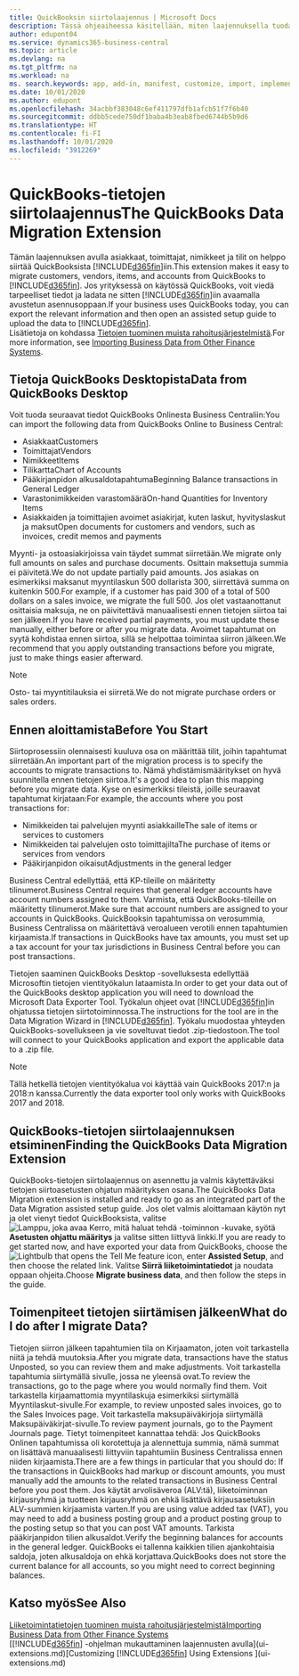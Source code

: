 ```yaml
---
title: QuickBooksin siirtolaajennus | Microsoft Docs
description: Tässä ohjeaiheessa käsitellään, miten laajennuksella tuodaan asiakkaita, toimittajia, nimikkeitä ja tilejä QuickBooks Desktopista Business Centraliin.
author: edupont04
ms.service: dynamics365-business-central
ms.topic: article
ms.devlang: na
ms.tgt_pltfrm: na
ms.workload: na
ms. search.keywords: app, add-in, manifest, customize, import, implement
ms.date: 10/01/2020
ms.author: edupont
ms.openlocfilehash: 34acbbf383048c6ef411797dfb1afcb51f7f6b40
ms.sourcegitcommit: ddbb5cede750df1baba4b3eab8fbed6744b5b9d6
ms.translationtype: HT
ms.contentlocale: fi-FI
ms.lasthandoff: 10/01/2020
ms.locfileid: "3912269"
---
```

# <a name="the-quickbooks-data-migration-extension"></a><span data-ttu-id="99682-103">QuickBooks-tietojen siirtolaajennus</span><span class="sxs-lookup"><span data-stu-id="99682-103">The QuickBooks Data Migration Extension</span></span>

<span data-ttu-id="99682-104">Tämän laajennuksen avulla asiakkaat, toimittajat, nimikkeet ja tilit on helppo siirtää QuickBooksista [!INCLUDE[d365fin](includes/d365fin_md.md)]iin.</span><span class="sxs-lookup"><span data-stu-id="99682-104">This extension makes it easy to migrate customers, vendors, items, and accounts from QuickBooks to [!INCLUDE[d365fin](includes/d365fin_md.md)].</span></span> <span data-ttu-id="99682-105">Jos yrityksessä on käytössä QuickBooks, voit viedä tarpeelliset tiedot ja ladata ne sitten [!INCLUDE[d365fin](includes/d365fin_md.md)]iin avaamalla avustetun asennusoppaan.</span><span class="sxs-lookup"><span data-stu-id="99682-105">If your business uses QuickBooks today, you can export the relevant information and then open an assisted setup guide to upload the data to [!INCLUDE[d365fin](includes/d365fin_md.md)].</span></span>  
<span data-ttu-id="99682-106">Lisätietoja on kohdassa [Tietojen tuominen muista rahoitusjärjestelmistä](across-import-data-configuration-packages.md).</span><span class="sxs-lookup"><span data-stu-id="99682-106">For more information, see [Importing Business Data from Other Finance Systems](across-import-data-configuration-packages.md).</span></span>

## <a name="data-from-quickbooks-desktop"></a><span data-ttu-id="99682-107">Tietoja QuickBooks Desktopista</span><span class="sxs-lookup"><span data-stu-id="99682-107">Data from QuickBooks Desktop</span></span>

<span data-ttu-id="99682-108">Voit tuoda seuraavat tiedot QuickBooks Onlinesta Business Centraliin:</span><span class="sxs-lookup"><span data-stu-id="99682-108">You can import the following data from QuickBooks Online to Business Central:</span></span>

- <span data-ttu-id="99682-109">Asiakkaat</span><span class="sxs-lookup"><span data-stu-id="99682-109">Customers</span></span>  
- <span data-ttu-id="99682-110">Toimittajat</span><span class="sxs-lookup"><span data-stu-id="99682-110">Vendors</span></span>  
- <span data-ttu-id="99682-111">Nimikkeet</span><span class="sxs-lookup"><span data-stu-id="99682-111">Items</span></span>  
- <span data-ttu-id="99682-112">Tilikartta</span><span class="sxs-lookup"><span data-stu-id="99682-112">Chart of Accounts</span></span>  
- <span data-ttu-id="99682-113">Pääkirjanpidon alkusaldotapahtuma</span><span class="sxs-lookup"><span data-stu-id="99682-113">Beginning Balance transactions in General Ledger</span></span>  
- <span data-ttu-id="99682-114">Varastonimikkeiden varastomäärä</span><span class="sxs-lookup"><span data-stu-id="99682-114">On-hand Quantities for Inventory Items</span></span>  
- <span data-ttu-id="99682-115">Asiakkaiden ja toimittajien avoimet asiakirjat, kuten laskut, hyvityslaskut ja maksut</span><span class="sxs-lookup"><span data-stu-id="99682-115">Open documents for customers and vendors, such as invoices, credit memos and payments</span></span>  

<span data-ttu-id="99682-116">Myynti- ja ostoasiakirjoissa vain täydet summat siirretään.</span><span class="sxs-lookup"><span data-stu-id="99682-116">We migrate only full amounts on sales and purchase documents.</span></span> <span data-ttu-id="99682-117">Osittain maksettuja summia ei päivitetä.</span><span class="sxs-lookup"><span data-stu-id="99682-117">We do not update partially paid amounts.</span></span> <span data-ttu-id="99682-118">Jos asiakas on esimerkiksi maksanut myyntilaskun 500 dollarista 300, siirrettävä summa on kuitenkin 500.</span><span class="sxs-lookup"><span data-stu-id="99682-118">For example, if a customer has paid 300 of a total of 500 dollars on a sales invoice, we migrate the full 500.</span></span> <span data-ttu-id="99682-119">Jos olet vastaanottanut osittaisia maksuja, ne on päivitettävä manuaalisesti ennen tietojen siirtoa tai sen jälkeen.</span><span class="sxs-lookup"><span data-stu-id="99682-119">If you have received partial payments, you must update these manually, either before or after you migrate data.</span></span> <span data-ttu-id="99682-120">Avoimet tapahtumat on syytä kohdistaa ennen siirtoa, sillä se helpottaa toimintaa siirron jälkeen.</span><span class="sxs-lookup"><span data-stu-id="99682-120">We recommend that you apply outstanding transactions before you migrate, just to make things easier afterward.</span></span>

> [!NOTE]
> <span data-ttu-id="99682-121">Osto- tai myyntitilauksia ei siirretä.</span><span class="sxs-lookup"><span data-stu-id="99682-121">We do not migrate purchase orders or sales orders.</span></span>

## <a name="before-you-start"></a><span data-ttu-id="99682-122">Ennen aloittamista</span><span class="sxs-lookup"><span data-stu-id="99682-122">Before You Start</span></span>

<span data-ttu-id="99682-123">Siirtoprosessiin olennaisesti kuuluva osa on määrittää tilit, joihin tapahtumat siirretään.</span><span class="sxs-lookup"><span data-stu-id="99682-123">An important part of the migration process is to specify the accounts to migrate transactions to.</span></span> <span data-ttu-id="99682-124">Nämä yhdistämismääritykset on hyvä suunnitella ennen tietojen siirtoa.</span><span class="sxs-lookup"><span data-stu-id="99682-124">It's a good idea to plan this mapping before you migrate data.</span></span> <span data-ttu-id="99682-125">Kyse on esimerkiksi tileistä, joille seuraavat tapahtumat kirjataan:</span><span class="sxs-lookup"><span data-stu-id="99682-125">For example, the accounts where you post transactions for:</span></span>

- <span data-ttu-id="99682-126">Nimikkeiden tai palvelujen myynti asiakkaille</span><span class="sxs-lookup"><span data-stu-id="99682-126">The sale of items or services to customers</span></span>  
- <span data-ttu-id="99682-127">Nimikkeiden tai palvelujen osto toimittajilta</span><span class="sxs-lookup"><span data-stu-id="99682-127">The purchase of items or services from vendors</span></span>  
- <span data-ttu-id="99682-128">Pääkirjanpidon oikaisut</span><span class="sxs-lookup"><span data-stu-id="99682-128">Adjustments in the general ledger</span></span>  

<span data-ttu-id="99682-129">Business Central edellyttää, että KP-tileille on määritetty tilinumerot.</span><span class="sxs-lookup"><span data-stu-id="99682-129">Business Central requires that general ledger accounts have account numbers assigned to them.</span></span> <span data-ttu-id="99682-130">Varmista, että QuickBooks-tileille on määritetty tilinumerot.</span><span class="sxs-lookup"><span data-stu-id="99682-130">Make sure that account numbers are assigned to your accounts in QuickBooks.</span></span>
<span data-ttu-id="99682-131">QuickBooksin tapahtumissa on verosummia, Business Centralissa on määritettävä veroalueen verotili ennen tapahtumien kirjaamista.</span><span class="sxs-lookup"><span data-stu-id="99682-131">If transactions in QuickBooks have tax amounts, you must set up a tax account for your tax jurisdictions in Business Central before you can post transactions.</span></span>

<span data-ttu-id="99682-132">Tietojen saaminen QuickBooks Desktop -sovelluksesta edellyttää Microsoftin tietojen vientityökalun lataamista.</span><span class="sxs-lookup"><span data-stu-id="99682-132">In order to get your data out of the QuickBooks desktop application you will need to download the Microsoft Data Exporter Tool.</span></span>  <span data-ttu-id="99682-133">Työkalun ohjeet ovat [!INCLUDE[d365fin](includes/d365fin_md.md)]in ohjatussa tietojen siirtotoiminnossa.</span><span class="sxs-lookup"><span data-stu-id="99682-133">The instructions for the tool are in the Data Migration Wizard in [!INCLUDE[d365fin](includes/d365fin_md.md)].</span></span> <span data-ttu-id="99682-134">Työkalu muodostaa yhteyden QuickBooks-sovellukseen ja vie soveltuvat tiedot .zip-tiedostoon.</span><span class="sxs-lookup"><span data-stu-id="99682-134">The tool will connect to your QuickBooks application and export the applicable data to a .zip file.</span></span>  

> [!NOTE]
> <span data-ttu-id="99682-135">Tällä hetkellä tietojen vientityökalua voi käyttää vain QuickBooks 2017:n ja 2018:n kanssa.</span><span class="sxs-lookup"><span data-stu-id="99682-135">Currently the data exporter tool only works with QuickBooks 2017 and 2018.</span></span>

## <a name="finding-the-quickbooks-data-migration-extension"></a><span data-ttu-id="99682-136">QuickBooks-tietojen siirtolaajennuksen etsiminen</span><span class="sxs-lookup"><span data-stu-id="99682-136">Finding the QuickBooks Data Migration Extension</span></span>

<span data-ttu-id="99682-137">QuickBooks-tietojen siirtolaajennus on asennettu ja valmis käytettäväksi tietojen siirtoasetusten ohjatun määrityksen osana.</span><span class="sxs-lookup"><span data-stu-id="99682-137">The QuickBooks Data Migration extension is installed and ready to go as an integrated part of the Data Migration assisted setup guide.</span></span> <span data-ttu-id="99682-138">Jos olet valmis aloittamaan käytön nyt ja olet vienyt tiedot QuickBooksista, valitse ![Lamppu, joka avaa Kerro, mitä haluat tehdä -toiminnon](media/ui-search/search_small.png "Kerro, mitä haluat tehdä") -kuvake, syötä **Asetusten ohjattu määritys** ja valitse sitten liittyvä linkki.</span><span class="sxs-lookup"><span data-stu-id="99682-138">If you are ready to get started now, and have exported your data from QuickBooks, choose the ![Lightbulb that opens the Tell Me feature](media/ui-search/search_small.png "Tell me what you want to do") icon, enter **Assisted Setup**, and then choose the related link.</span></span> <span data-ttu-id="99682-139">Valitse **Siirrä liiketoimintatiedot** ja noudata oppaan ohjeita.</span><span class="sxs-lookup"><span data-stu-id="99682-139">Choose **Migrate business data**, and then follow the steps in the guide.</span></span>  

## <a name="what-do-i-do-after-i-migrate-data"></a><span data-ttu-id="99682-140">Toimenpiteet tietojen siirtämisen jälkeen</span><span class="sxs-lookup"><span data-stu-id="99682-140">What do I do after I migrate Data?</span></span>

<span data-ttu-id="99682-141">Tietojen siirron jälkeen tapahtumien tila on Kirjaamaton, joten voit tarkastella niitä ja tehdä muutoksia.</span><span class="sxs-lookup"><span data-stu-id="99682-141">After you migrate data, transactions have the status Unposted, so you can review them and make adjustments.</span></span> <span data-ttu-id="99682-142">Voit tarkastella tapahtumia siirtymällä sivulle, jossa ne yleensä ovat.</span><span class="sxs-lookup"><span data-stu-id="99682-142">To review the transactions, go to the page where you would normally find them.</span></span> <span data-ttu-id="99682-143">Voit tarkastella kirjaamattomia myyntilaskuja esimerkiksi siirtymällä Myyntilaskut-sivulle.</span><span class="sxs-lookup"><span data-stu-id="99682-143">For example, to review unposted sales invoices, go to the Sales Invoices page.</span></span> <span data-ttu-id="99682-144">Voit tarkastella maksupäiväkirjoja siirtymällä Maksupäiväkirjat-sivulle.</span><span class="sxs-lookup"><span data-stu-id="99682-144">To review payment journals, go to the Payment Journals page.</span></span>
<span data-ttu-id="99682-145">Tietyt toimenpiteet kannattaa tehdä: Jos QuickBooks Onlinen tapahtumissa oli korotettuja ja alennettuja summia, nämä summat on lisättävä manuaalisesti liittyviin tapahtumiin Business Centralissa ennen niiden kirjaamista.</span><span class="sxs-lookup"><span data-stu-id="99682-145">There are a few things in particular that you should do: If the transactions in QuickBooks had markup or discount amounts, you must manually add the amounts to the related transactions in Business Central before you post them.</span></span>
<span data-ttu-id="99682-146">Jos käytät arvolisäveroa (ALV:tä), liiketoiminnan kirjausryhmä ja tuotteen kirjausryhmä on ehkä lisättävä kirjausasetuksiin ALV-summien kirjaamista varten.</span><span class="sxs-lookup"><span data-stu-id="99682-146">If you are using value added tax (VAT), you may need to add a business posting group and a product posting group to the posting setup so that you can post VAT amounts.</span></span>
<span data-ttu-id="99682-147">Tarkista pääkirjanpidon tilien alkusaldot.</span><span class="sxs-lookup"><span data-stu-id="99682-147">Verify the beginning balances for accounts in the general ledger.</span></span> <span data-ttu-id="99682-148">QuickBooks ei tallenna kaikkien tilien ajankohtaisia saldoja, joten alkusaldoja on ehkä korjattava.</span><span class="sxs-lookup"><span data-stu-id="99682-148">QuickBooks does not store the current balance for all accounts, so you might need to correct beginning balances.</span></span>

## <a name="see-also"></a><span data-ttu-id="99682-149">Katso myös</span><span class="sxs-lookup"><span data-stu-id="99682-149">See Also</span></span>

[<span data-ttu-id="99682-150">Liiketoimintatietojen tuominen muista rahoitusjärjestelmistä</span><span class="sxs-lookup"><span data-stu-id="99682-150">Importing Business Data from Other Finance Systems</span></span>](across-import-data-configuration-packages.md)  
<span data-ttu-id="99682-151">[[!INCLUDE[d365fin](includes/d365fin_md.md)] -ohjelman mukauttaminen laajennusten avulla](ui-extensions.md)</span><span class="sxs-lookup"><span data-stu-id="99682-151">[Customizing [!INCLUDE[d365fin](includes/d365fin_md.md)] Using Extensions ](ui-extensions.md)</span></span>  
